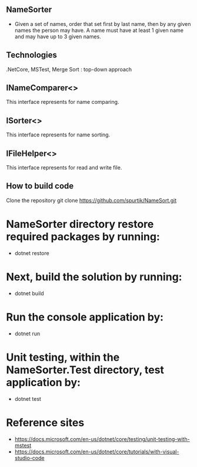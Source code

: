 ## NameSorter
* Given a set of names, order that set first by last name, then by any given names the person may have. A
name must have at least 1 given name and may have up to 3 given names.

## Technologies
.NetCore, MSTest, Merge Sort : top-down approach

## INameComparer<>
This interface represents for name comparing.

## ISorter<>
This interface represents for name sorting.

## IFileHelper<>
This interface represents for read and write file.

## How to build code
Clone the repository git clone https://github.com/spurtik/NameSort.git

# NameSorter directory restore required packages by running:
* dotnet restore

# Next, build the solution by running:
* dotnet build

# Run the console application by:
* dotnet run

# Unit testing, within the NameSorter.Test directory, test application by:
* dotnet test

# Reference sites
* https://docs.microsoft.com/en-us/dotnet/core/testing/unit-testing-with-mstest
* https://docs.microsoft.com/en-us/dotnet/core/tutorials/with-visual-studio-code
